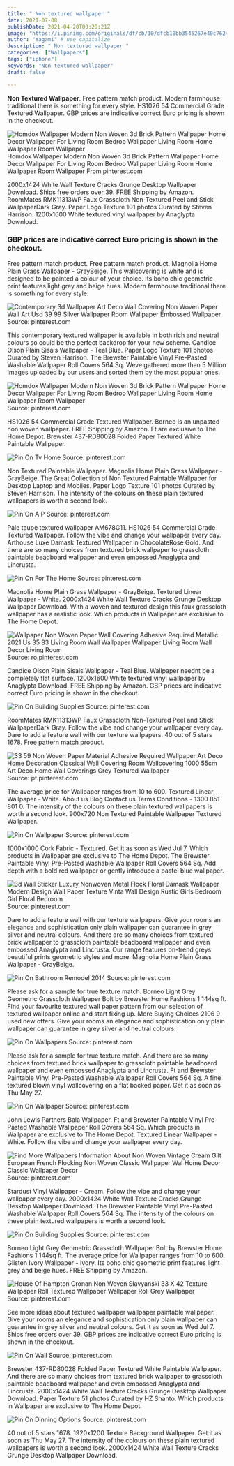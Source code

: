 ```yaml
---
title: " Non textured wallpaper "
date: 2021-07-08
publishDate: 2021-04-20T00:29:21Z
image: "https://i.pinimg.com/originals/df/cb/10/dfcb10bb3545267e40c762485c95b6ee.jpg"
author: "Yagami" # use capitalize
description: " Non textured wallpaper "
categories: ["Wallpapers"]
tags: ["iphone"]
keywords: "Non textured wallpaper"
draft: false

---
```



**Non Textured Wallpaper**. Free pattern match product. Modern farmhouse traditional there is something for every style. HS1026 54 Commercial Grade Textured Wallpaper. GBP prices are indicative correct Euro pricing is shown in the checkout.

![Homdox Wallpaper Modern Non Woven 3d Brick Pattern Wallpaper Home Decor Wallpaper For Living Room Bedroo Wallpaper Living Room Home Wallpaper Room Wallpaper](https://i.pinimg.com/474x/37/2d/64/372d64c541157250e81aa1f7d66a4562.jpg "Homdox Wallpaper Modern Non Woven 3d Brick Pattern Wallpaper Home Decor Wallpaper For Living Room Bedroo Wallpaper Living Room Home Wallpaper Room Wallpaper")
Homdox Wallpaper Modern Non Woven 3d Brick Pattern Wallpaper Home Decor Wallpaper For Living Room Bedroo Wallpaper Living Room Home Wallpaper Room Wallpaper From pinterest.com


2000x1424 White Wall Texture Cracks Grunge Desktop Wallpaper Download. Ships free orders over 39. FREE Shipping by Amazon. RoomMates RMK11313WP Faux Grasscloth Non-Textured Peel and Stick WallpaperDark Gray. Paper Logo Texture 101 photos Curated by Steven Harrison. 1200x1600 White textured vinyl wallpaper by Anaglypta Download.

### GBP prices are indicative correct Euro pricing is shown in the checkout.

Free pattern match product. Free pattern match product. Magnolia Home Plain Grass Wallpaper - GrayBeige. This wallcovering is white and is designed to be painted a colour of your choice. Its boho chic geometric print features light grey and beige hues. Modern farmhouse traditional there is something for every style.


![Contemporary 3d Wallpaper Art Deco Wall Covering Non Woven Paper Wall Art Usd 39 99 Silver Wallpaper Room Wallpaper Embossed Wallpaper](https://i.pinimg.com/originals/58/f2/7b/58f27ba296cd686d93d5eafe88e5dae3.jpg "Contemporary 3d Wallpaper Art Deco Wall Covering Non Woven Paper Wall Art Usd 39 99 Silver Wallpaper Room Wallpaper Embossed Wallpaper")
Source: pinterest.com

This contemporary textured wallpaper is available in both rich and neutral colours so could be the perfect backdrop for your new scheme. Candice Olson Plain Sisals Wallpaper - Teal Blue. Paper Logo Texture 101 photos Curated by Steven Harrison. The Brewster Paintable Vinyl Pre-Pasted Washable Wallpaper Roll Covers 564 Sq. Weve gathered more than 5 Million Images uploaded by our users and sorted them by the most popular ones.

![Homdox Wallpaper Modern Non Woven 3d Brick Pattern Wallpaper Home Decor Wallpaper For Living Room Bedroo Wallpaper Living Room Home Wallpaper Room Wallpaper](https://i.pinimg.com/474x/37/2d/64/372d64c541157250e81aa1f7d66a4562.jpg "Homdox Wallpaper Modern Non Woven 3d Brick Pattern Wallpaper Home Decor Wallpaper For Living Room Bedroo Wallpaper Living Room Home Wallpaper Room Wallpaper")
Source: pinterest.com

HS1026 54 Commercial Grade Textured Wallpaper. Borneo is an unpasted non woven wallpaper. FREE Shipping by Amazon. Ft are exclusive to The Home Depot. Brewster 437-RD80028 Folded Paper Textured White Paintable Wallpaper.

![Pin On Tv Home](https://i.pinimg.com/originals/0c/da/55/0cda55d15fc6366b89d335bcfe520de3.jpg "Pin On Tv Home")
Source: pinterest.com

Non Textured Paintable Wallpaper. Magnolia Home Plain Grass Wallpaper - GrayBeige. The Great Collection of Non Textured Paintable Wallpaper for Desktop Laptop and Mobiles. Paper Logo Texture 101 photos Curated by Steven Harrison. The intensity of the colours on these plain textured wallpapers is worth a second look.

![Pin On A P](https://i.pinimg.com/564x/bf/4a/2c/bf4a2c1c460d5271b8a9e2a9621b44da.jpg "Pin On A P")
Source: pinterest.com

Pale taupe textured wallpaper AM678G11. HS1026 54 Commercial Grade Textured Wallpaper. Follow the vibe and change your wallpaper every day. Arthouse Luxe Damask Textured Wallpaper in ChocolateRose Gold. And there are so many choices from textured brick wallpaper to grasscloth paintable beadboard wallpaper and even embossed Anaglypta and Lincrusta.

![Pin On For The Home](https://i.pinimg.com/originals/de/c6/e4/dec6e422456c131b10e5cec758b68b38.jpg "Pin On For The Home")
Source: pinterest.com

Magnolia Home Plain Grass Wallpaper - GrayBeige. Textured Linear Wallpaper - White. 2000x1424 White Wall Texture Cracks Grunge Desktop Wallpaper Download. With a woven and textured design this faux grasscloth wallpaper has a realistic look. Which products in Wallpaper are exclusive to The Home Depot.

![Wallpaper Non Woven Paper Wall Covering Adhesive Required Metallic 2021 Us 35 83 Living Room Wall Wallpaper Wallpaper Living Room Wall Decor Living Room](https://i.pinimg.com/originals/95/d6/4a/95d64a78fdec966877cbb30c2da80852.jpg "Wallpaper Non Woven Paper Wall Covering Adhesive Required Metallic 2021 Us 35 83 Living Room Wall Wallpaper Wallpaper Living Room Wall Decor Living Room")
Source: ro.pinterest.com

Candice Olson Plain Sisals Wallpaper - Teal Blue. Wallpaper neednt be a completely flat surface. 1200x1600 White textured vinyl wallpaper by Anaglypta Download. FREE Shipping by Amazon. GBP prices are indicative correct Euro pricing is shown in the checkout.

![Pin On Building Supplies](https://i.pinimg.com/originals/58/42/14/5842145e5ad3dd083c1d2656fd49706f.jpg "Pin On Building Supplies")
Source: pinterest.com

RoomMates RMK11313WP Faux Grasscloth Non-Textured Peel and Stick WallpaperDark Gray. Follow the vibe and change your wallpaper every day. Dare to add a feature wall with our texture wallpapers. 40 out of 5 stars 1678. Free pattern match product.

![33 59 Non Woven Paper Material Adhesive Required Wallpaper Art Deco Home Decoration Classical Wall Covering Room Wallcovering 1000 55cm Art Deco Home Wall Coverings Grey Textured Wallpaper](https://i.pinimg.com/originals/45/6b/9f/456b9f625802dea4a72b0a2e404314cf.jpg "33 59 Non Woven Paper Material Adhesive Required Wallpaper Art Deco Home Decoration Classical Wall Covering Room Wallcovering 1000 55cm Art Deco Home Wall Coverings Grey Textured Wallpaper")
Source: pt.pinterest.com

The average price for Wallpaper ranges from 10 to 600. Textured Linear Wallpaper - White. About us Blog Contact us Terms Conditions - 1300 851 801 0. The intensity of the colours on these plain textured wallpapers is worth a second look. 900x720 Non Textured Paintable Wallpaper Textured Wallpaper.

![Pin On Wallpaper](https://i.pinimg.com/474x/29/37/5b/29375b4ccf5b0253e009eddf52dc59b5.jpg "Pin On Wallpaper")
Source: pinterest.com

1000x1000 Cork Fabric - Textured. Get it as soon as Wed Jul 7. Which products in Wallpaper are exclusive to The Home Depot. The Brewster Paintable Vinyl Pre-Pasted Washable Wallpaper Roll Covers 564 Sq. Add depth with a bold red wallpaper or gently introduce a pastel blue wallpaper.

![3d Wall Sticker Luxury Nonwoven Metal Flock Floral Damask Wallpaper Modern Design Wall Paper Texture Vinta Wall Design Rustic Girls Bedroom Girl Floral Bedroom](https://i.pinimg.com/originals/fa/3c/77/fa3c77631aab55d5a7a17b0b98825f7b.jpg "3d Wall Sticker Luxury Nonwoven Metal Flock Floral Damask Wallpaper Modern Design Wall Paper Texture Vinta Wall Design Rustic Girls Bedroom Girl Floral Bedroom")
Source: pinterest.com

Dare to add a feature wall with our texture wallpapers. Give your rooms an elegance and sophistication only plain wallpaper can guarantee in grey silver and neutral colours. And there are so many choices from textured brick wallpaper to grasscloth paintable beadboard wallpaper and even embossed Anaglypta and Lincrusta. Our range features on-trend greys beautiful prints geometric styles and more. Magnolia Home Plain Grass Wallpaper - GrayBeige.

![Pin On Bathroom Remodel 2014](https://i.pinimg.com/originals/34/84/7c/34847c2f809ab6da30343237b5c178c4.jpg "Pin On Bathroom Remodel 2014")
Source: pinterest.com

Please ask for a sample for true texture match. Borneo Light Grey Geometric Grasscloth Wallpaper Bolt by Brewster Home Fashions 1 144sq ft. Find your favourite textured wall paper pattern from our selection of textured wallpaper online and start fixing up. More Buying Choices 2106 9 used new offers. Give your rooms an elegance and sophistication only plain wallpaper can guarantee in grey silver and neutral colours.

![Pin On Wallpapers](https://i.pinimg.com/originals/2f/0f/50/2f0f5036dd127080f51b701c6a906847.jpg "Pin On Wallpapers")
Source: pinterest.com

Please ask for a sample for true texture match. And there are so many choices from textured brick wallpaper to grasscloth paintable beadboard wallpaper and even embossed Anaglypta and Lincrusta. Ft and Brewster Paintable Vinyl Pre-Pasted Washable Wallpaper Roll Covers 564 Sq. A fine textured blown vinyl wallcovering on a flat backed paper. Get it as soon as Thu May 27.

![Pin On Wallpaper](https://i.pinimg.com/736x/17/4f/56/174f56ed592ff4277bf13a620597f248.jpg "Pin On Wallpaper")
Source: pinterest.com

John Lewis Partners Bala Wallpaper. Ft and Brewster Paintable Vinyl Pre-Pasted Washable Wallpaper Roll Covers 564 Sq. Which products in Wallpaper are exclusive to The Home Depot. Textured Linear Wallpaper - White. Follow the vibe and change your wallpaper every day.

![Find More Wallpapers Information About Non Woven Vintage Cream Gilt European French Flocking Non Woven Classic Wallpaper Wal Home Decor Classic Wallpaper Decor](https://i.pinimg.com/originals/47/5d/50/475d505c261ad7c0af155f082a307fcb.jpg "Find More Wallpapers Information About Non Woven Vintage Cream Gilt European French Flocking Non Woven Classic Wallpaper Wal Home Decor Classic Wallpaper Decor")
Source: pinterest.com

Stardust Vinyl Wallpaper - Cream. Follow the vibe and change your wallpaper every day. 2000x1424 White Wall Texture Cracks Grunge Desktop Wallpaper Download. The Brewster Paintable Vinyl Pre-Pasted Washable Wallpaper Roll Covers 564 Sq. The intensity of the colours on these plain textured wallpapers is worth a second look.

![Pin On Building Supplies](https://i.pinimg.com/originals/23/dc/c2/23dcc250300cc6ccdb67eeb08d2db755.jpg "Pin On Building Supplies")
Source: pinterest.com

Borneo Light Grey Geometric Grasscloth Wallpaper Bolt by Brewster Home Fashions 1 144sq ft. The average price for Wallpaper ranges from 10 to 600. Glisten Ivory Wallpaper - Ivory. Its boho chic geometric print features light grey and beige hues. FREE Shipping by Amazon.

![House Of Hampton Cronan Non Woven Slavyanski 33 X 42 Texture Wallpaper Roll Textured Wallpaper Wallpaper Roll Grey Wallpaper](https://i.pinimg.com/474x/b1/a3/a3/b1a3a35de16facab9977b1c5ac530b2a.jpg "House Of Hampton Cronan Non Woven Slavyanski 33 X 42 Texture Wallpaper Roll Textured Wallpaper Wallpaper Roll Grey Wallpaper")
Source: pinterest.com

See more ideas about textured wallpaper wallpaper paintable wallpaper. Give your rooms an elegance and sophistication only plain wallpaper can guarantee in grey silver and neutral colours. Get it as soon as Wed Jul 7. Ships free orders over 39. GBP prices are indicative correct Euro pricing is shown in the checkout.

![Pin On Wall](https://i.pinimg.com/originals/76/a8/30/76a83050e6dd3af92dfa88a6cf3c0c95.jpg "Pin On Wall")
Source: pinterest.com

Brewster 437-RD80028 Folded Paper Textured White Paintable Wallpaper. And there are so many choices from textured brick wallpaper to grasscloth paintable beadboard wallpaper and even embossed Anaglypta and Lincrusta. 2000x1424 White Wall Texture Cracks Grunge Desktop Wallpaper Download. Paper Texture 51 photos Curated by HZ Shanto. Which products in Wallpaper are exclusive to The Home Depot.

![Pin On Dinning Options](https://i.pinimg.com/originals/df/cb/10/dfcb10bb3545267e40c762485c95b6ee.jpg "Pin On Dinning Options")
Source: pinterest.com

40 out of 5 stars 1678. 1920x1200 Texture Background Wallpaper. Get it as soon as Thu May 27. The intensity of the colours on these plain textured wallpapers is worth a second look. 2000x1424 White Wall Texture Cracks Grunge Desktop Wallpaper Download.

